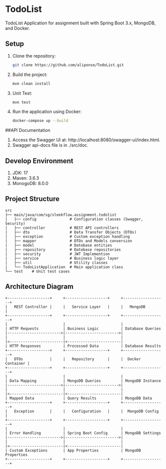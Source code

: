 # TodoList
TodoList Application for assignment built with Spring Boot 3.x, MongoDB, and Docker.
## Setup
1. Clone the repository:
   ```bash
   git clone https://github.com/aliponse/TodoList.git
2. Build the project:
   ```bash
   mvn clean install
3. Unit Test:
   ```bash
   mvn test
4. Run the application using Docker:
   ```bash
   docker-compose up --build
##API Documentation
1. Access the Swagger UI at: http://localhost:8080/swagger-ui/index.html.
2. Swagger api-docs file is in ./src/doc.
## Develop Environment
1. JDK: 17
2. Maven: 3.6.3
3. MonogoDB: 8.0.0
## Project Structure
    src
    ├── main/java/com/sg/sleekflow.assignment.todolist
    |   ├── config               # Configuration classes (Swagger, Security)
    |   ├── controller           # REST API controllers
    |   ├── dto                  # Data Transfer Objects (DTOs)
    |   ├── exception            # Custom exception handling
    |   ├── mapper               # DTOs and Models conversion
    |   ├── model                # Datebase entities
    |   ├── repository           # Datebase repositories
    |   ├── security             # JWT Implemention
    |   ├── service              # Business logic layer
    |   ├── util                 # Utility classes
    |   └── TodoListApplication  # Main application class
    └── test    # Unit test cases
## Architecture Diagram
```mermaid
+-------------------+     +-------------------+     +-------------------+
|   REST Controller |     |   Service Layer   |     |   MongoDB         |
+-------------------+     +-------------------+     +-------------------+
|                         |                         |
| HTTP Requests           | Business Logic          | Database Queries
|------------------------>|------------------------>|
|                         |                         |
|<------------------------|<------------------------|
| HTTP Responses          | Processed Data          | Database Results
+-------------------+     +-------------------+     +-------------------+
|   DTOs            |     |   Repository      |     |  Docker Container |
+-------------------+     +-------------------+     +-------------------+
|                         |                         |
| Data Mapping            | MongoDB Queries         | MongoDB Instance
|------------------------>|------------------------>|
|                         |                         |
|<------------------------|<------------------------|
| Mapped Data             | Query Results           | MongoDB Data
+-------------------+     +-------------------+     +-------------------+
|   Exception       |     |   Configuration   |     |  MongoDB Config   |
+-------------------+     +-------------------+     +-------------------+
|                         |                         |
| Error Handling          | Spring Boot Config      | MongoDB Settings
|------------------------>|------------------------>|
|                         |                         |
|<------------------------|<------------------------|
| Custom Exceptions       | App Properties          | MongoDB Properties
+-------------------+     +-------------------+     +-------------------+
```